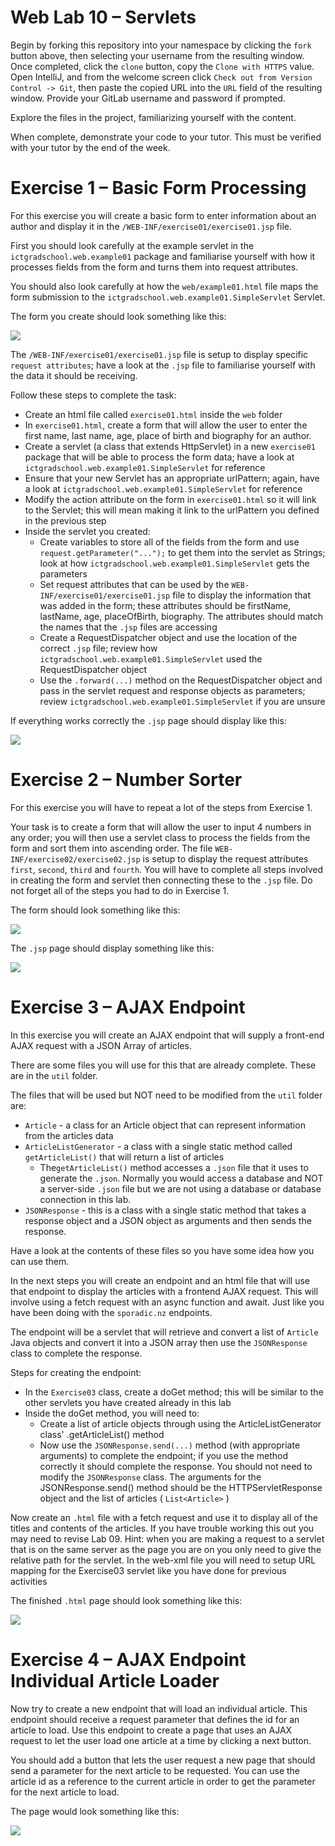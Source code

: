Web Lab 10 &ndash; Servlets
==========

Begin by forking this repository into your namespace by clicking the ```fork``` button above, then selecting your username from the resulting window. Once completed, click the ```clone``` button, copy the ```Clone with HTTPS``` value. Open IntelliJ, and from the welcome screen click ```Check out from Version Control -> Git```, then paste the copied URL into the ```URL``` field of the resulting window. Provide your GitLab username and password if prompted.

Explore the files in the project, familiarizing yourself with the content.

When complete, demonstrate your code to your tutor. This must be verified with your tutor by the end of the week.

Exercise 1 &ndash; Basic Form Processing
==========
For this exercise you will create a basic form to enter information about an author and display it in the `/WEB-INF/exercise01/exercise01.jsp` file.

First you should look carefully at the example servlet in the `ictgradschool.web.example01` package and familiarise yourself with how it processes fields from the form and turns them into request attributes. 

You should also look carefully at how the `web/example01.html` file maps the form submission to the `ictgradschool.web.example01.SimpleServlet` Servlet. 

The form you create should look something like this: 

![](spec/biographyForm.PNG)

The `/WEB-INF/exercise01/exercise01.jsp` file is setup to display specific `request attributes`; have a look at the `.jsp` file to familiarise yourself with the data it should be receiving. 

Follow these steps to complete the task:
+ Create an html file called `exercise01.html` inside the `web` folder
+ In `exercise01.html`, create a form that will allow the user to enter the first name, last name, age, place of birth and biography for an author.
+ Create a servlet (a class that extends HttpServlet) in a new `exercise01` package that will be able to process the form data; have a look at `ictgradschool.web.example01.SimpleServlet` for reference
+ Ensure that your new Servlet has an appropriate urlPattern; again, have a look at `ictgradschool.web.example01.SimpleServlet` for reference
+ Modify the action attribute on the form in `exercise01.html` so it will link to the Servlet; this will mean making it link to the urlPattern you defined in the previous step
+ Inside the servlet you created:
    - Create variables to store all of the fields from the form and use `request.getParameter("...");` to get them into the servlet as Strings; look at how `ictgradschool.web.example01.SimpleServlet` gets the parameters
    - Set request attributes that can be used by the `WEB-INF/exercise01/exercise01.jsp` file to display the information that was added in the form; these attributes should be firstName, lastName, age, placeOfBirth, biography. The attributes should match the names that the `.jsp` files are accessing
    - Create a RequestDispatcher object and use the location of the correct `.jsp` file; review how `ictgradschool.web.example01.SimpleServlet` used the RequestDispatcher object
    - Use the `.forward(...)` method on the RequestDispatcher object and pass in the servlet request and response objects as parameters; review `ictgradschool.web.example01.SimpleServlet` if you are unsure
      
If everything works correctly the `.jsp` page should display like this:

![](spec/servletsBiography.PNG)


Exercise 2 &ndash; Number Sorter
==========

For this exercise you will have to repeat a lot of the steps from Exercise 1.

Your task is to create a form that will allow the user to input 4 numbers in any order; you will then use a servlet class to process the fields from the form and sort them into ascending 
order. The file `WEB-INF/exercise02/exercise02.jsp` is setup to display the request attributes `first`, `second`, `third` and `fourth`. You will have to complete
all steps involved in creating the form and servlet then connecting these to the `.jsp` file. Do not forget all of the steps you had to do in Exercise 1.

The form should look something like this: 

![](spec/numberSorter.PNG)

The `.jsp` page should display something like this:

![](spec/numberSorterDisplay.PNG)

Exercise 3 &ndash; AJAX Endpoint
====================

In this exercise you will create an AJAX endpoint that will supply a front-end AJAX request with a JSON Array of articles. 

There are some files you will use for this that are already complete. These are in the `util` folder.

The files that will be used but NOT need to be modified from the `util` folder are:
+ `Article` - a class for an Article object that can represent information from the articles data
+ `ArticleListGenerator` - a class with a single static method called `getArticleList()` that will return a list of articles 
    -  The`getArticleList()` method accesses a `.json` file that it uses to generate the `.json`. Normally you would access a database and NOT a server-side `.json` file but we are not using a database or database connection in this lab.
+ `JSONResponse` - this is a class with a single static method that takes a response object and a JSON object as arguments and then sends the response.

Have a look at the contents of these files so you have some idea how you can use them.

In the next steps you will create an endpoint and an html file that will use that endpoint to display the articles with a frontend AJAX request. This will involve 
using a fetch request with an async function and await. Just like you have been doing with the `sporadic.nz` endpoints.

The endpoint will be a servlet that will retrieve and convert a list of `Article` Java objects and convert it into a JSON array then use the `JSONResponse` class to complete the response.  

Steps for creating the endpoint: 
+ In the `Exercise03` class, create a doGet method; this will be similar to the other servlets you have created already in this lab
+ Inside the doGet method, you will need to:
    - Create a list of article objects through using the ArticleListGenerator class' .getArticleList() method
    - Now use the `JSONResponse.send(...)` method (with appropriate arguments) to complete the endpoint; if you use the method correctly it should complete the response. You should not need to modify the `JSONResponse` class.
    The arguments for the JSONResponse.send() method should be the HTTPServletResponse object and the list of articles ( `List<Article>` )
    
Now create an `.html` file with a fetch request and use it to display all of the titles and contents of the articles. If you have trouble working this out
you may need to revise Lab 09. Hint: when you are making a request to a servlet that is on the same server as the page you are on you only need
to give the relative path for the servlet. In the web-xml file you will need to setup URL mapping for the Exercise03 servlet like you have done for previous activities 

The finished `.html` page should look something like this:

![](spec/EndPointArticles.PNG)

Exercise 4 &ndash; AJAX Endpoint Individual Article Loader
========================
Now try to create a new endpoint that will load an individual article. This endpoint should receive a request parameter that defines
the id for an article to load. Use this endpoint to create a page that uses an AJAX request to let the user load one article at a time
by clicking a next button.

You should add a button that lets the user request a new page that should send a parameter for the next article to be requested.
You can use the article id as a reference to the current article in order to get the parameter for the next article to load. 

The page would look something like this:

![](spec/loadNextArticle.PNG)
    
    



 

